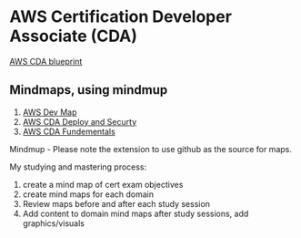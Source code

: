 # AWS Certification Developer Associate (CDA)
[AWS CDA blueprint](https://d0.awsstatic.com/training-and-certification/docs-dev-associate/AWS_certified_developer_associate_blueprint.pdf)
## Mindmaps, using mindmup
 1. [AWS Dev Map ](https://atlas.mindmup.com/2016/06/9060df5012e50134c6f8417df57c297d/aws_developer/index.html)
 2. [AWS CDA Deploy and Securty](https://atlas.mindmup.com/2016/06/e5d58b3012e50134c6f8417df57c297d/aws_cda_deployment_and_security_/index.html)
 3. [AWS CDA Fundementals](https://atlas.mindmup.com/2016/06/bfa65be012e50134c6f8417df57c297d/aws_cda_aws_fundamentals/index.html)


Mindmup -
Please note the extension to use github as the source for maps.

My studying and mastering process:
 1. create a mind map of cert exam objectives
 2. create mind maps for each domain
 3. Review maps before and after each study session
 4. Add content to domain mind maps after study sessions, add graphics/visuals

